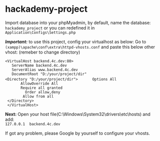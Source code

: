 # hackademy-project

Import database into your phpMyadmin, by default, name the database:
`hackademy_project` or you can redefined it in `Application\Configs\Settings.php`

**_Important:_** to use this project, config your virtualhost as below: 
Go to `(xampp)\apache\conf\extra\httpd-vhosts.conf` and paste this below other vhost: (remeber to change directory)

`<VirtualHost backend.4c.dev:80>` <br />
`   ServerName backend.4c.dev` <br/>
`   ServerAlias www.backend.4c.dev`<br/>
`   DocumentRoot "D:/your/project/dir"` <br/>
`<Directory "D:/your/project/dir">`
` 		Options All `<br/>
` 		AllowOverride All` <br/>
` 		Require all granted`<br/>
`         Order allow,deny`<br/>
`         Allow from all `<br/>
` </Directory>`<br/>
` </VirtualHost>`



**Next:** 
Open your host file(C:\Windows\System32\drivers\etc\hosts) and add: <br/>
`127.0.0.1	backend.4c.dev` 

If got any problem, please Google by yourself to configure your vhosts.

